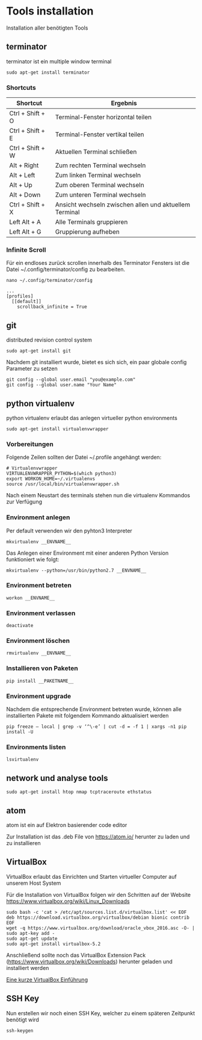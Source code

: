 # Tools installation

Installation aller benötigten Tools

## terminator

terminator ist ein multiple window terminal

```
sudo apt-get install terminator
```

### Shortcuts

| Shortcut                  | Ergebnis                                                |
|---------------------------|---------------------------------------------------------|
| Ctrl + Shift + O          | Terminal-Fenster horizontal teilen                      |
| Ctrl + Shift + E          | Terminal-Fenster vertikal teilen                        |
| Ctrl + Shift + W          | Aktuellen Terminal schließen                            |
| Alt + Right               | Zum rechten Terminal wechseln                           |
| Alt + Left                | Zum linken Terminal wechseln                            |
| Alt + Up                  | Zum oberen Terminal wechseln                            |
| Alt + Down                | Zum unteren Terminal wechseln                           |
| Ctrl + Shift + X          | Ansicht wechseln zwischen allen und aktuellem Terminal  |
| Left Alt + A              | Alle Terminals gruppieren                               |
| Left Alt + G              | Gruppierung aufheben                                    |

### Infinite Scroll

Für ein endloses zurück scrollen innerhalb des Terminator Fensters ist die Datei ~/.config/terminator/config zu bearbeiten.

```
nano ~/.config/terminator/config
```

```
...
[profiles]
  [[default]]
    scrollback_infinite = True
```

## git

distributed revision control system

```
sudo apt-get install git
```

Nachdem git installiert wurde, bietet es sich sich, ein paar globale config Parameter zu setzen

```
git config --global user.email "you@example.com"
git config --global user.name "Your Name"
```

## python virtualenv

python virtualenv erlaubt das anlegen virtueller python environments

```
sudo apt-get install virtualenvwrapper
```

### Vorbereitungen

Folgende Zeilen sollten der Datei ~/.profile angehängt werden:

```
# Virtualenvwrapper
VIRTUALENVWRAPPER_PYTHON=$(which python3)
export WORKON_HOME=~/.virtualenvs
source /usr/local/bin/virtualenvwrapper.sh
```

Nach einem Neustart des terminals stehen nun die virtualenv Kommandos zur Verfügung

### Environment anlegen

Per default verwenden wir den pyhton3 Interpreter

```
mkvirtualenv __ENVNAME__
```

Das Anlegen einer Environment mit einer anderen Python Version funktioniert wie folgt:

```
mkvirtualenv --python=/usr/bin/python2.7 __ENVNAME__
```

### Environment betreten

```
workon __ENVNAME__
```

### Environment verlassen

```
deactivate
```

### Environment löschen

```
rmvirtualenv __ENVNAME__
```

### Installieren von Paketen

```
pip install __PAKETNAME__
```

### Environment upgrade

Nachdem die entsprechende Environment betreten wurde, können alle installierten Pakete mit folgendem Kommando aktualisiert werden

```
pip freeze — local | grep -v ‘^\-e’ | cut -d = -f 1 | xargs -n1 pip install -U
```

### Environments listen

```
lsvirtualenv
```

## network und analyse tools

```
sudo apt-get install htop nmap tcptraceroute ethstatus
```

## atom

atom ist ein auf Elektron basierender code editor

Zur Installation ist das .deb File von https://atom.io/ herunter zu laden und zu installieren

## VirtualBox

VirtualBox erlaubt das Einrichten und Starten virtueller Computer auf unserem Host System

Für die Installation von VirtualBox folgen wir den Schritten auf der Website https://www.virtualbox.org/wiki/Linux_Downloads

```
sudo bash -c 'cat > /etc/apt/sources.list.d/virtualbox.list' << EOF
deb https://download.virtualbox.org/virtualbox/debian bionic contrib
EOF
wget -q https://www.virtualbox.org/download/oracle_vbox_2016.asc -O- | sudo apt-key add -
sudo apt-get update
sudo apt-get install virtualbox-5.2
```

Anschließend sollte noch das VirtualBox Extension Pack (https://www.virtualbox.org/wiki/Downloads) herunter geladen und installiert werden

[Eine kurze VirtualBox Einführung](virtualbox)

## SSH Key

Nun erstellen wir noch einen SSH Key, welcher zu einem späteren Zeitpunkt benötigt wird

```
ssh-keygen
```
